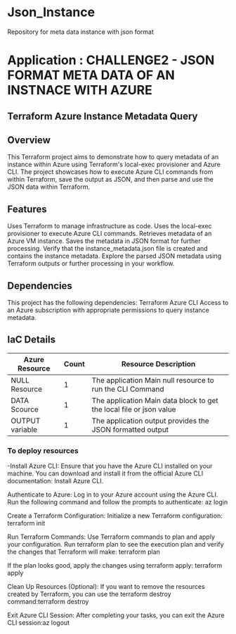 # Json_Instance
Repository for meta data instance with json format 

# Application : CHALLENGE2 - JSON FORMAT META DATA OF AN INSTNACE WITH AZURE

## Terraform Azure Instance Metadata Query

## Overview
This Terraform project aims to demonstrate how to query metadata of an instance within Azure using Terraform's local-exec provisioner and Azure CLI. The project showcases how to execute Azure CLI commands from within Terraform, save the output as JSON, and then parse and use the JSON data within Terraform.

## Features
Uses Terraform to manage infrastructure as code.
Uses the local-exec provisioner to execute Azure CLI commands.
Retrieves metadata of an Azure VM instance.
Saves the metadata in JSON format for further processing.
Verify that the instance_metadata.json file is created and contains the instance metadata.
Explore the parsed JSON metadata using Terraform outputs or further processing in your workflow.

## Dependencies
This project has the following dependencies:
Terraform
Azure CLI
Access to an Azure subscription with appropriate permissions to query instance metadata.

## IaC Details

| Azure Resource             | Count | Resource Description |
|----------------------------|-------|--------------------- |
| NULL Resource              |   1   | The application Main null resource to run the CLI Command|
| DATA Scource               |   1   | The application Main data block to get the local file or json value|
| OUTPUT variable            |   1   | The application output provides the JSON formatted output|


### To deploy resources 
-Install Azure CLI:
Ensure that you have the Azure CLI installed on your machine. You can download and install it from the official Azure CLI documentation: Install Azure CLI.

Authenticate to Azure:
Log in to your Azure account using the Azure CLI. Run the following command and follow the prompts to authenticate: az login

Create a Terraform Configuration:
Initialize a new Terraform configuration:
terraform init

Run Terraform Commands:
Use Terraform commands to plan and apply your configuration. Run terraform plan to see the execution plan and verify the changes that Terraform will make:
terraform plan

If the plan looks good, apply the changes using terraform apply: terraform apply

Clean Up Resources (Optional):
If you want to remove the resources created by Terraform, you can use the terraform destroy command:terraform destroy

Exit Azure CLI Session:
After completing your tasks, you can exit the Azure CLI session:az logout
